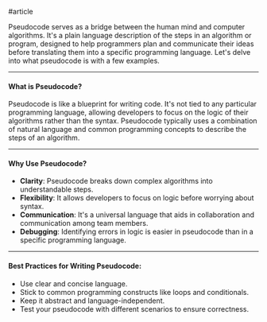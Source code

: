 #article 

Pseudocode serves as a bridge between the human mind and computer algorithms. It's a plain language description of the steps in an algorithm or program, designed to help programmers plan and communicate their ideas before translating them into a specific programming language. Let's delve into what pseudocode is with a few examples.

---
#### What is Pseudocode?

Pseudocode is like a blueprint for writing code. It's not tied to any particular programming language, allowing developers to focus on the logic of their algorithms rather than the syntax. Pseudocode typically uses a combination of natural language and common programming concepts to describe the steps of an algorithm.

---
#### Why Use Pseudocode?

*  **Clarity**: Pseudocode breaks down complex algorithms into understandable steps.
* **Flexibility**: It allows developers to focus on logic before worrying about syntax.
* **Communication**: It's a universal language that aids in collaboration and communication among team members.
* **Debugging**: Identifying errors in logic is easier in pseudocode than in a specific programming language.

---
#### Best Practices for Writing Pseudocode:

* Use clear and concise language.
* Stick to common programming constructs like loops and conditionals.
* Keep it abstract and language-independent.
* Test your pseudocode with different scenarios to ensure correctness.